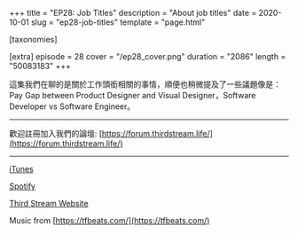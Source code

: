 +++
title = "EP28: Job Titles"
description = "About job titles"
date = 2020-10-01
slug = "ep28-job-titles"
template = "page.html"

[taxonomies]

[extra]
episode = 28
cover = "/ep28_cover.png"
duration = "2086"
length = "50083183"
+++

這集我們在聊的是關於工作頭銜相關的事情，順便也稍微提及了一些議題像是：Pay Gap
between Product Designer and Visual Designer，Software Developer vs Software
Engineer。

<!-- more -->

---

歡迎註冊加入我們的論壇:
[https://forum.thirdstream.life/](https://forum.thirdstream.life/)

---

[iTunes](https://podcasts.apple.com/us/podcast/third-stream-podcast/id1503447781)

[Spotify](https://open.spotify.com/show/4Lt3yXZrcOvZ7NgBn7iJLV)

[Third Stream Website](https://thirdstream.life)

Music from [https://tfbeats.com/](https://tfbeats.com/)
